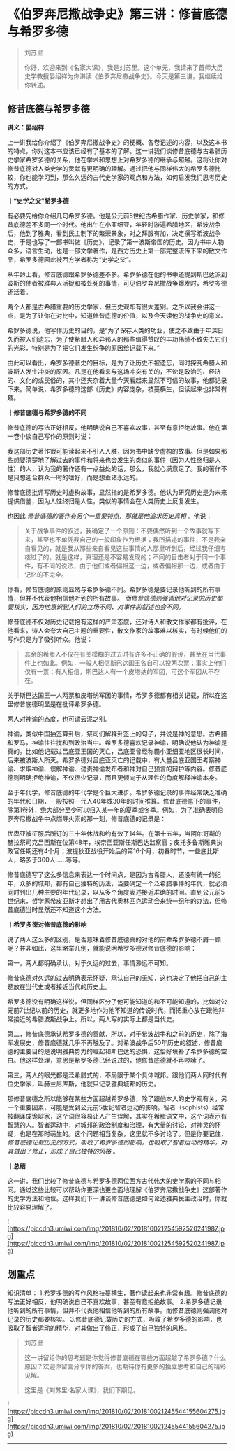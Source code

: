 # 《伯罗奔尼撒战争史》第三讲：修昔底德与希罗多德

> 刘苏里
> 
> 你好，欢迎来到《名家大课》，我是刘苏里。这个单元，我请来了首师大历史学教授晏绍祥为你讲读《伯罗奔尼撒战争史》。今天是第三讲，我继续给你转述。

## 修昔底德与希罗多德

 **讲义：晏绍祥**

上一讲我给你介绍了《伯罗奔尼撒战争史》的梗概、各卷记述的内容，以及这本书的特点，你对这本书应该已经有了基本的了解。这一讲我们谈修昔底德与古希腊历史学家希罗多德的关系，他在学术和思想上对希罗多德的继承与超越。这将让你对修昔底德对人类史学的贡献有更明确的理解。通过把他与同样伟大的希罗多德比较，你也能学习到，那么久远的古代史学家的观点和方法，如何启发我们思考历史的方式。

 **丨“史学之父”希罗多德**

有必要先给你介绍几句希罗多德。他是公元前5世纪古希腊作家、历史学家，和修昔底德差不多同一个时代。他出生在小亚细亚，年轻时游遍希腊地区，希波战争后，他到了雅典，看到民主制下的繁荣景象，对之拜服有加，决定撰写希波战争史，于是也写了一部书叫做《历史》，记录了第一波斯帝国的历史。因为书中人物众多，语言生动，也是一部文学著作，是西方历史上第一部完整流传下来的散文作品，希罗多德因此被西方学者称为“史学之父”。

从年龄上看，修昔底德跟希罗多德差不多。希罗多德在他的书中还提到斯巴达派到波斯的使者被雅典人活捉和被处死的事情，可见伯罗奔尼撒战争爆发时，希罗多德还活着。

两个人都是古希腊重要的历史学家，但历史观却有很大差别。之所以我会讲这一点，是为了让你在对比中，知道修昔底德的价值，以及今天读他的战争史的意义。

希罗多德说，他写作历史的目的，是“为了保存人类的功业，使之不致由于年深日久而被人们遗忘，为了使希腊人和异邦人的那些值得赞叹的丰功伟绩不致失去它们的光彩，特别是为了把它们发生纷争的原因给记载下来。”

由此可以看出，希罗多德著史的目标，是为了让历史不被遗忘，同时探究希腊人和波斯人发生冲突的原因。凡是在他看来与这场冲突有关的，不论是政治的、经济的、文化的或民俗的，其中还夹杂着大量今天看起来显然不可信的故事，他都记录下来。简单说，希罗多德的这部《历史》内容庞杂，枝蔓横生，但读起来也非常有趣。

 **丨修昔底德与希罗多德的不同**

修昔底德的写法正好相反，他明确说自己不喜欢故事，甚至有意拒绝故事。他在第一卷中谈自己写作的原则时说：

我这部历史著作很可能读起来不引人入胜，因为书中缺少虚构的故事。但是如果那些想要清楚地了解过去的事件和将来也会发生的类似的事件（因为人性终归是人性）的人，认为我的著作还有一点益处的话，那么，我就心满意足了。我的著作不是只想迎合群众一时的嗜好，而是想垂诸永远的。

修昔底德批评写历史时虚构故事，显然指的是希罗多德。他认为研究历史是为未来提供借鉴，因为人性终归是人性，类似的事情会在人类历史上反复发生。

也因此 *修昔底德的著作有另个一重要特点，那就是他追求历史真相* 。他说：

> 关于战争事件的叙述，我确定了一个原则：不要偶然听到一个故事就写下来，甚至也不单凭我自己的一般印象作为根据；我所描述的事件，不是我亲自看见的，就是我从那些亲自看见这些事情的人那里听到后，经过我仔细考核过了的。就是这样，真理还是不容易发现的；不同的目击者对于同一个事件，有不同的说法，由于他们或者偏袒这一边，或者偏袒那一边，或者由于记忆的不完全。

你看，修昔底德的原则显然与希罗多德不同。希罗多德是要记录他听到的所有事情，但并不代表他相信他听到的所有故事。 *而修昔底德则强调他对记录的历史都要核实，因为他意识到人们的立场不同，对事件的叙述也会不同。*

修昔底德不仅对历史记载抱有这样的严肃态度，还对诗人和散文作家都有批评，在他看来，诗人会夸大自己主题的重要性，散文作家的故事难以核实，有时候他们的写作只是为了吸引听众。他说：

> 其余的希腊人不仅在有关模糊的过去时有许多不正确的假设，甚至在当代事件上也如此。例如，一般人相信斯巴达国王各自可以投两次票；事实上他们仅有一票；有人相信，斯巴达人有一个皮塔纳的军团，可这个军团从不存在。

关于斯巴达国王一人两票和皮塔纳军团的事情，希罗多德都有相关记载，所以在这里修昔底德明显是在批评希罗多德。

两人对神谕的态度，也可谓云泥之别。

神谕，类似中国抽签算卦后，祭司们解释卦签上的句子，并说是神的意思。古希腊和罗马，神谕往往搅和到政治当中。希罗多德喜欢记录神谕，明确说他认为神谕是真的。比如他记载过吕底亚王国的灭亡，吕底亚曾经称霸小亚细亚地区很长时间，后来被波斯人所灭。希罗多德对吕底亚灭亡的记载中，有大量吕底亚国王考察神谕、求取神谕、误解神谕、谴责神谕发布者和神对自己预言的辩护等内容。修昔底德则明确拒绝神谕，不仅很少记录，而且更倾向于从理性的角度解释神谕本身。

至于年代学，修昔底德的年代学是个巨大进步。希罗多德记录的事件经常缺乏准确的年代和日期，一般按照一代人40年或30年的时间推算。修昔底德笔下的事件，除第1卷外，绝大部分至少可以归入某一年的夏季或冬季。例如，为了准确表明伯罗奔尼撒战争中点燃导火索的那一刻，修昔底德的记录是：

优卑亚被征服后所订的三十年休战和约有效了14年。在第十五年，当阿尔哥斯的赫拉祭司克吕西斯在位第48年，埃奈西亚斯任斯巴达监察官；皮托多鲁斯雅典执政官任期还有4个月；波提狄亚战役开始后的第16个月，初春时节，一些底比斯人，略多于300人……等等。

修昔底德写了这么多信息来表达一个时间点，是因为古希腊人，还没有统一的纪年，众多的城邦，都有自己独特的历法，当要确定一个泛希腊事件的年代，就必须同时列出几种主要的年代记录，以从多个角度表述接近准确的时间。直到公元前5世纪末，哲学家希皮亚斯才想出了用古代奥林匹克运动会来统一纪年的办法，但修昔底德当时显然还不知道这个方法。

 **丨希罗多德对修昔底德的影响**

说了两人这么多的区别，是否意味着修昔底德真的对他的前辈希罗多德不屑一顾呢？并非如此，这里略举几例，就能说明希罗多德对修昔底德的影响：

第一，两人都明确承认，对于久远的过去，事情渺远不可知。

修昔底德对久远的过去明确表示怀疑，承认自己的无知，这也决定了他把自己的主题放在当代史或者接近当代的历史上。

希罗多德没有明确这样说，但同样区分了他可能知道的和不可能知道的，比如对公元前7世纪以前的历史，就更多地作为他不知道的传说时代，而把重心放在跟他非常接近的希腊波斯战争上。所以，两人写的实际上都是当代史。

第二，修昔底德承认希罗多德的贡献，所以，对于希波战争和之前的历史，除了海军发展史，修昔底德就几乎不再触及了。对希波战争后50年历史的叙述，修昔底德的主要目的是说明雅典势力的崛起和斯巴达的恐惧，这恰好填补了希罗多德的空白。他这样处理，意思是希罗多德已经说过的，他修昔底德就不再啰嗦了。

第三，两人的眼光都是泛希腊式的，不局限于某个具体城邦。跟他们两人同时代有位史学家，叫赫兰尼库斯，他就只记录雅典城邦的历史。

那修昔底德之所以能够在某些方面超越希罗多德，除了跟他本人的史学观有关，另一个重要因素，可能是受到公元前5世纪智者运动的影响。智者（sophists）经常被翻译成诡辩家，这个词很容易让人产生误解，其实在希腊语文中，这个词表示有智慧的人。智者运动中，对城邦的政治制度和治理，有大量的讨论，对神灵的怀疑，也是在那时萌生的。这个问题相当复杂，这里就不多讨论了。但是你要记住， *修昔底德记载历史的方式，吸收了希罗多德的影响，也吸取了智者运动的精华，对其做出了修正，形成了自己独特的风格* 。

 **丨总结**

这一讲，我们比较了修昔底德与希罗多德两位西方古代伟大的史学家的不同与相同。通过这些比较可以帮助你更深也更全面地理解《伯罗奔尼撒战争史》这部著作的史学方法和地位。这样我们下一讲谈修昔底德是如何论述雅典民主政治时，你就比较容易理解了。

![https://piccdn3.umiwi.com/img/201810/02/201810021254592520241987.jpg](https://piccdn3.umiwi.com/img/201810/02/201810021254592520241987.jpg)

## 划重点

知识清单：
1.希罗多德的写作风格枝蔓横生，著作读起来也非常有趣。修昔底德的写法正好相反，他明确说自己不喜欢故事，甚至有意拒绝故事。
2.希罗多德记录他听到的所有事情，但并不代表他相信他听到的所有故事。而修昔底德则强调他对记录的历史都要核实。
3.修昔底德记载历史的方式，吸收了希罗多德的影响，也吸取了智者运动的精华，对其做出了修正，形成了自己独特的风格。

> 刘苏里
> 
> 这一讲留给你的思考题是你觉得修昔底德在哪些方面超越了希罗多德？什么原因？欢迎你留言分享你的答案，也期待你有更多的独立思考和自己的精彩见解。
> 
> 这里是《刘苏里·名家大课》，我们下期见。

![https://piccdn3.umiwi.com/img/201810/02/201810021245544155604275.jpg](https://piccdn3.umiwi.com/img/201810/02/201810021245544155604275.jpg)

---
